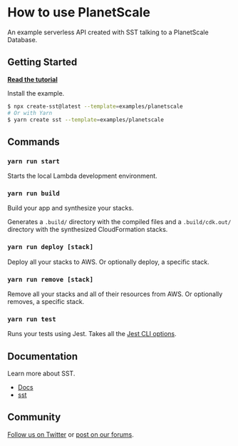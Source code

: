 # How to use PlanetScale

An example serverless API created with SST talking to a PlanetScale Database.

## Getting Started

[**Read the tutorial**](https://sst.dev/examples/how-to-use-planetscale-in-your-serverless-app.html)

Install the example.

```bash
$ npx create-sst@latest --template=examples/planetscale
# Or with Yarn
$ yarn create sst --template=examples/planetscale
```

## Commands

### `yarn run start`

Starts the local Lambda development environment.

### `yarn run build`

Build your app and synthesize your stacks.

Generates a `.build/` directory with the compiled files and a `.build/cdk.out/` directory with the synthesized CloudFormation stacks.

### `yarn run deploy [stack]`

Deploy all your stacks to AWS. Or optionally deploy, a specific stack.

### `yarn run remove [stack]`

Remove all your stacks and all of their resources from AWS. Or optionally removes, a specific stack.

### `yarn run test`

Runs your tests using Jest. Takes all the [Jest CLI options](https://jestjs.io/docs/en/cli).

## Documentation

Learn more about SST.

- [Docs](https://docs.sst.dev)
- [sst](https://docs.sst.dev/packages/sst)

## Community

[Follow us on Twitter](https://twitter.com/sst_dev) or [post on our forums](https://discourse.sst.dev).
